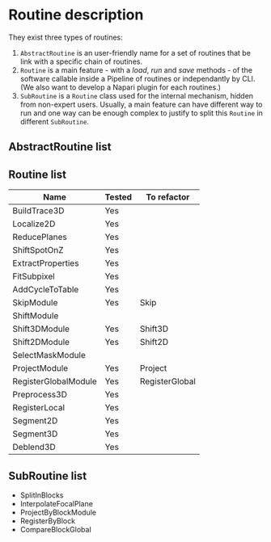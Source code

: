 # Routine description

They exist three types of routines:
1. `AbstractRoutine` is an user-friendly name for a set of routines that be link with a specific chain of routines.
2. `Routine` is a main feature - with a *load*, *run* and *save* methods - of the software callable inside a Pipeline of routines or independantly by CLI. (We also want to develop a Napari plugin for each routines.)
3. `SubRoutine` is a `Routine` class used for the internal mechanism, hidden from non-expert users. Usually, a main feature can have different way to run and one way can be enough complex to justify to split this `Routine` in different `SubRoutine`.

## AbstractRoutine list

## Routine list

| Name                 | Tested | To refactor    |
| -------------------- | ------ | -------------- |
| BuildTrace3D   | Yes    |    |
| Localize2D           | Yes    |                |
| ReducePlanes         | Yes    |                |
| ShiftSpotOnZ         | Yes    |                |
| ExtractProperties    | Yes    |                |
| FitSubpixel          | Yes    |                |
| AddCycleToTable      | Yes    |                |
| SkipModule           | Yes    | Skip           |
| ShiftModule          |        |                |
| Shift3DModule        | Yes    | Shift3D        |
| Shift2DModule        | Yes    | Shift2D        |
| SelectMaskModule     |        |                |
| ProjectModule        | Yes    | Project        |
| RegisterGlobalModule | Yes    | RegisterGlobal |
| Preprocess3D         | Yes    |                |
| RegisterLocal        | Yes    |                |
| Segment2D            | Yes    |                |
| Segment3D            | Yes    |                |
| Deblend3D            | Yes    |                |




## SubRoutine list

- SplitInBlocks
- InterpolateFocalPlane
- ProjectByBlockModule
- RegisterByBlock
- CompareBlockGlobal

